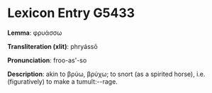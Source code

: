 # Lexicon Entry G5433

**Lemma**: φρυάσσω

**Transliteration (xlit)**: phryássō

**Pronunciation**: froo-as'-so

**Description**:
akin to βρύω, βρύχω; to snort (as a spirited horse), i.e. (figuratively) to make a tumult:--rage.
